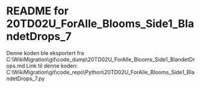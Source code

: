 # README for 20TD02U_ForAlle_Blooms_Side1_BlandetDrops_7
Denne koden ble eksportert fra C:\WikiMigration\git\code_dump\20TD02U_ForAlle_Blooms_Side1_BlandetDrops.md
Link til denne koden: C:\WikiMigration\git\code_repo\Python\20TD02U_ForAlle_Blooms_Side1_BlandetDrops_7.py

